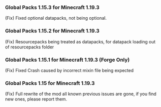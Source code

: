 ### Global Packs 1.15.3 for Minecraft 1.19.3
(Fix) Fixed optional datapacks, not being optional.

### Global Packs 1.15.2 for Minecraft 1.19.3
(Fix) Resourcepacks being treated as datapacks, for datapack loading out of resourcepacks folder

### Global Packs 1.15.1 for Minecraft 1.19.3 (Forge Only)
(Fix) Fixed Crash caused by incorrect mixin file being expected

### Global Packs 1.15 for Minecraft 1.19.3
(Fix) Full rewrite of the mod all known previous issues are gone, if you find new ones, please report them.  